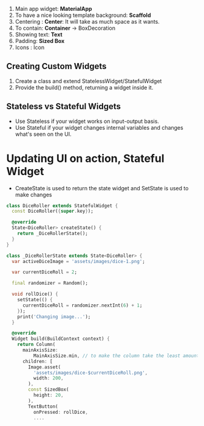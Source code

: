 
1. Main app widget: **MaterialApp**
2. To have a nice looking template background: **Scaffold**
3. Centering : **Center**: It will take as much space as it wants.
4. To contain: **Container** -> BoxDecoration
5. Showing text: **Text**
6. Padding: **Sized Box**
7. Icons : Icon

## Creating Custom Widgets

1. Create a class and extend StatelessWidget/StatefulWidget
2. Provide the build() method, returning a widget inside it.


## Stateless vs Stateful Widgets
- Use Stateless if your widget works on input-output basis.
- Use Stateful if your widget changes internal variables and changes what's seen on the UI.



# Updating UI on action, Stateful Widget
- CreateState is used to return the state widget and SetState is used to make changes

```dart
class DiceRoller extends StatefulWidget {
  const DiceRoller({super.key});

  @override
  State<DiceRoller> createState() {
    return _DiceRollerState();
  }
}

class _DiceRollerState extends State<DiceRoller> {
  var activeDiceImage = 'assets/images/dice-1.png';

  var currentDiceRoll = 2;

  final randomizer = Random();

  void rollDice() {
    setState(() {
      currentDiceRoll = randomizer.nextInt(6) + 1;
    });
    print('Changing image...');
  }

  @override
  Widget build(BuildContext context) {
    return Column(
      mainAxisSize:
          MainAxisSize.min, // to make the column take the least amount of space
      children: [
        Image.asset(
          'assets/images/dice-$currentDiceRoll.png',
          width: 200,
        ),
        const SizedBox(
          height: 20,
        ),
        TextButton(
          onPressed: rollDice,
          ....

```